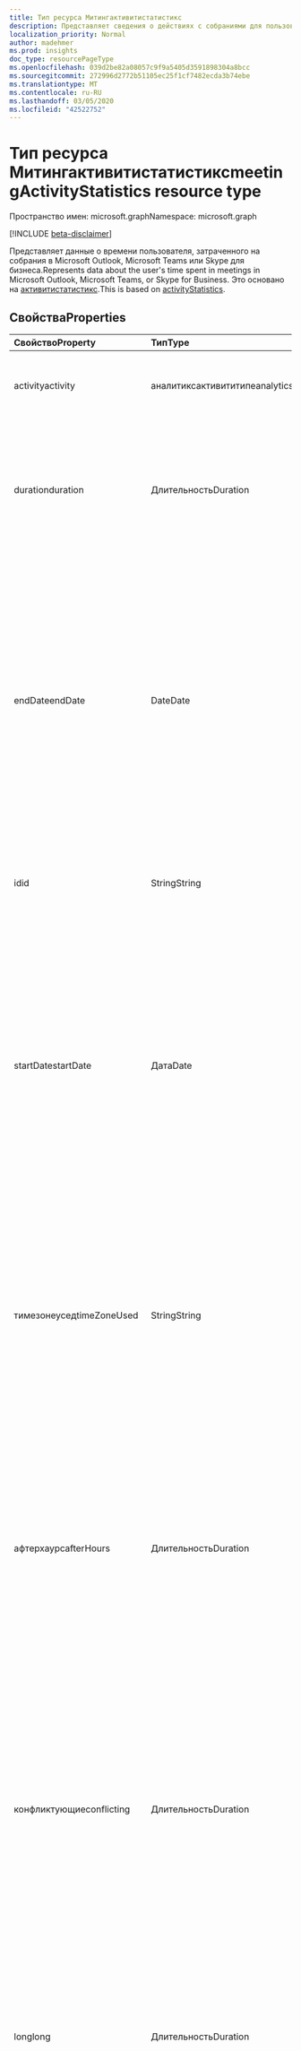 ```yaml
---
title: Тип ресурса Митингактивитистатистикс
description: Представляет сведения о действиях с собраниями для пользователей.
localization_priority: Normal
author: madehmer
ms.prod: insights
doc_type: resourcePageType
ms.openlocfilehash: 039d2be82a08057c9f9a5405d3591898304a8bcc
ms.sourcegitcommit: 272996d2772b51105ec25f1cf7482ecda3b74ebe
ms.translationtype: MT
ms.contentlocale: ru-RU
ms.lasthandoff: 03/05/2020
ms.locfileid: "42522752"
---
```

# <a name="meetingactivitystatistics-resource-type"></a><span data-ttu-id="e6aef-103">Тип ресурса Митингактивитистатистикс</span><span class="sxs-lookup"><span data-stu-id="e6aef-103">meetingActivityStatistics resource type</span></span>

<span data-ttu-id="e6aef-104">Пространство имен: microsoft.graph</span><span class="sxs-lookup"><span data-stu-id="e6aef-104">Namespace: microsoft.graph</span></span>

[!INCLUDE [beta-disclaimer](../../includes/beta-disclaimer.md)]

<span data-ttu-id="e6aef-105">Представляет данные о времени пользователя, затраченного на собрания в Microsoft Outlook, Microsoft Teams или Skype для бизнеса.</span><span class="sxs-lookup"><span data-stu-id="e6aef-105">Represents data about the user's time spent in meetings in Microsoft Outlook, Microsoft Teams, or Skype for Business.</span></span> <span data-ttu-id="e6aef-106">Это основано на [активитистатистикс](../resources/activitystatistics.md).</span><span class="sxs-lookup"><span data-stu-id="e6aef-106">This is based on [activityStatistics](../resources/activitystatistics.md).</span></span>
<!--
## Methods

| Method       | Return Type | Description |
|:-------------|:------------|:------------|
| [Get meetingActivityStatistics](../api/meetingactivitystatistics-get.md) | [meetingActivityStatistics](meetingactivitystatistics.md) | Read properties and relationships of meetingActivityStatistics object; name of the activity for which statistics are returned as “meeting.” |
-->
## <a name="properties"></a><span data-ttu-id="e6aef-107">Свойства</span><span class="sxs-lookup"><span data-stu-id="e6aef-107">Properties</span></span>

| <span data-ttu-id="e6aef-108">Свойство</span><span class="sxs-lookup"><span data-stu-id="e6aef-108">Property</span></span>     | <span data-ttu-id="e6aef-109">Тип</span><span class="sxs-lookup"><span data-stu-id="e6aef-109">Type</span></span>        | <span data-ttu-id="e6aef-110">Описание</span><span class="sxs-lookup"><span data-stu-id="e6aef-110">Description</span></span> |
|:-------------|:------------|:------------|
|<span data-ttu-id="e6aef-111">activity</span><span class="sxs-lookup"><span data-stu-id="e6aef-111">activity</span></span>|<span data-ttu-id="e6aef-112">аналитиксактивититипе</span><span class="sxs-lookup"><span data-stu-id="e6aef-112">analyticsActivityType</span></span>| <span data-ttu-id="e6aef-113">Действия собраний, для которых возвращается статистика.</span><span class="sxs-lookup"><span data-stu-id="e6aef-113">Meeting activity for which statistics are returned.</span></span>|
|<span data-ttu-id="e6aef-114">duration</span><span class="sxs-lookup"><span data-stu-id="e6aef-114">duration</span></span>|<span data-ttu-id="e6aef-115">Длительность</span><span class="sxs-lookup"><span data-stu-id="e6aef-115">Duration</span></span>|<span data-ttu-id="e6aef-116">Общее количество часов, потраченных на собрания.</span><span class="sxs-lookup"><span data-stu-id="e6aef-116">Total hours spent on meetings.</span></span> <span data-ttu-id="e6aef-117">Значение представляется в формате ISO 8601 для длительности.</span><span class="sxs-lookup"><span data-stu-id="e6aef-117">The value is represented in ISO 8601 format for durations.</span></span>|
|<span data-ttu-id="e6aef-118">endDate</span><span class="sxs-lookup"><span data-stu-id="e6aef-118">endDate</span></span>|<span data-ttu-id="e6aef-119">Date</span><span class="sxs-lookup"><span data-stu-id="e6aef-119">Date</span></span>|<span data-ttu-id="e6aef-120">Дата завершения действия собрания.</span><span class="sxs-lookup"><span data-stu-id="e6aef-120">Date when the meeting activity ended.</span></span> <span data-ttu-id="e6aef-121">Значение представлено в формате ISO 8601 для календарных дат.</span><span class="sxs-lookup"><span data-stu-id="e6aef-121">The value is represented in ISO 8601 format for calendar dates.</span></span> <span data-ttu-id="e6aef-122">Например, значение свойства может иметь значение "2019-07-04", которое соответствует формату ГГГГ – MM – DD.</span><span class="sxs-lookup"><span data-stu-id="e6aef-122">For example, the property value could be "2019-07-04" that follows the YYYY-MM-DD format.</span></span>|
|<span data-ttu-id="e6aef-123">id</span><span class="sxs-lookup"><span data-stu-id="e6aef-123">id</span></span>|<span data-ttu-id="e6aef-124">String</span><span class="sxs-lookup"><span data-stu-id="e6aef-124">String</span></span>| <span data-ttu-id="e6aef-125">Идентификатор, предназначенный только для чтения, для действия собрания.</span><span class="sxs-lookup"><span data-stu-id="e6aef-125">Read-only ID for the meeting activity.</span></span>|
|<span data-ttu-id="e6aef-126">startDate</span><span class="sxs-lookup"><span data-stu-id="e6aef-126">startDate</span></span>|<span data-ttu-id="e6aef-127">Дата</span><span class="sxs-lookup"><span data-stu-id="e6aef-127">Date</span></span>|<span data-ttu-id="e6aef-128">Дата начала действия собрания.</span><span class="sxs-lookup"><span data-stu-id="e6aef-128">Date when the meeting activity started.</span></span> <span data-ttu-id="e6aef-129">Значение представлено в формате ISO 8601 для календарных дат.</span><span class="sxs-lookup"><span data-stu-id="e6aef-129">The value is represented in ISO 8601 format for calendar dates.</span></span> <span data-ttu-id="e6aef-130">Например, значение свойства может иметь значение "2019-07-03", которое соответствует формату ГГГГ – MM – DD.</span><span class="sxs-lookup"><span data-stu-id="e6aef-130">For example, the property value could be "2019-07-03" that follows the YYYY-MM-DD format.</span></span>|
|<span data-ttu-id="e6aef-131">тимезонеусед</span><span class="sxs-lookup"><span data-stu-id="e6aef-131">timeZoneUsed</span></span>|<span data-ttu-id="e6aef-132">String</span><span class="sxs-lookup"><span data-stu-id="e6aef-132">String</span></span>|<span data-ttu-id="e6aef-133">Для вычисления используется часовой пояс Outlook, который пользователь задает в календаре Outlook.</span><span class="sxs-lookup"><span data-stu-id="e6aef-133">The Outlook time zone that the user sets in Outlook calendar is used for the computation.</span></span> <span data-ttu-id="e6aef-134">Например, значение свойства может быть "тихоокеанское стандартное время".</span><span class="sxs-lookup"><span data-stu-id="e6aef-134">For example, the property value could be "Pacific Standard Time."</span></span>|
|<span data-ttu-id="e6aef-135">афтерхаурс</span><span class="sxs-lookup"><span data-stu-id="e6aef-135">afterHours</span></span>|<span data-ttu-id="e6aef-136">Длительность</span><span class="sxs-lookup"><span data-stu-id="e6aef-136">Duration</span></span>|<span data-ttu-id="e6aef-137">Время, затраченное на собрания в нерабочее время, которое основано на параметре календаря пользователя Outlook для рабочих часов.</span><span class="sxs-lookup"><span data-stu-id="e6aef-137">Time spent on meetings outside of working hours, which is based on the user's Outlook calendar setting for work hours.</span></span> <span data-ttu-id="e6aef-138">Значение представляется в формате ISO 8601 для длительности.</span><span class="sxs-lookup"><span data-stu-id="e6aef-138">The value is represented in ISO 8601 format for durations.</span></span>|
|<span data-ttu-id="e6aef-139">конфликтующие</span><span class="sxs-lookup"><span data-stu-id="e6aef-139">conflicting</span></span>|<span data-ttu-id="e6aef-140">Длительность</span><span class="sxs-lookup"><span data-stu-id="e6aef-140">Duration</span></span>|<span data-ttu-id="e6aef-141">Время, затраченное на конфликтующие собрания (собрания, перекрывающиеся с другими собраниями, которые он принял, и состоянием "занято").</span><span class="sxs-lookup"><span data-stu-id="e6aef-141">Time spent in conflicting meetings (meetings that overlap with other meetings that the person accepted and where the person’s status is set to Busy).</span></span> <span data-ttu-id="e6aef-142">Значение представляется в формате ISO 8601 для длительности.</span><span class="sxs-lookup"><span data-stu-id="e6aef-142">The value is represented in ISO 8601 format for durations.</span></span>|
|<span data-ttu-id="e6aef-143">long</span><span class="sxs-lookup"><span data-stu-id="e6aef-143">long</span></span>|<span data-ttu-id="e6aef-144">Длительность</span><span class="sxs-lookup"><span data-stu-id="e6aef-144">Duration</span></span>|<span data-ttu-id="e6aef-145">Время, затраченное на длительные собрания (более часа в течение длительного времени).</span><span class="sxs-lookup"><span data-stu-id="e6aef-145">Time spent in long meetings (more than an hour in duration).</span></span> <span data-ttu-id="e6aef-146">Значение представляется в формате ISO 8601 для длительности.</span><span class="sxs-lookup"><span data-stu-id="e6aef-146">The value is represented in ISO 8601 format for durations.</span></span>|
|<span data-ttu-id="e6aef-147">многозадачность</span><span class="sxs-lookup"><span data-stu-id="e6aef-147">multitasking</span></span>|<span data-ttu-id="e6aef-148">Длительность</span><span class="sxs-lookup"><span data-stu-id="e6aef-148">Duration</span></span>|<span data-ttu-id="e6aef-149">Время, затраченное на собрания, в которых пользователь выполнял многозадачность (чтение и отправка превышает минимальное количество сообщений электронной почты и/или отправляет больше минимального количества сообщений в Teams или Skype для бизнеса).</span><span class="sxs-lookup"><span data-stu-id="e6aef-149">Time spent in meetings where the person was multitasking (read/sent more than a minimum number of emails and/or sent more than a minimum number of messages in Teams or in Skype for Business).</span></span> <span data-ttu-id="e6aef-150">Значение представляется в формате ISO 8601 для длительности.</span><span class="sxs-lookup"><span data-stu-id="e6aef-150">The value is represented in ISO 8601 format for durations.</span></span>|
|<span data-ttu-id="e6aef-151">распределяют</span><span class="sxs-lookup"><span data-stu-id="e6aef-151">organized</span></span>|<span data-ttu-id="e6aef-152">Длительность</span><span class="sxs-lookup"><span data-stu-id="e6aef-152">Duration</span></span>|<span data-ttu-id="e6aef-153">Время, затраченное на собрания, организованные пользователем.</span><span class="sxs-lookup"><span data-stu-id="e6aef-153">Time spent in meetings organized by the user.</span></span> <span data-ttu-id="e6aef-154">Значение представляется в формате ISO 8601 для длительности.</span><span class="sxs-lookup"><span data-stu-id="e6aef-154">The value is represented in ISO 8601 format for durations.</span></span>|
|<span data-ttu-id="e6aef-155">повторяющихся</span><span class="sxs-lookup"><span data-stu-id="e6aef-155">recurring</span></span>|<span data-ttu-id="e6aef-156">Длительность</span><span class="sxs-lookup"><span data-stu-id="e6aef-156">Duration</span></span>|<span data-ttu-id="e6aef-157">Время, затраченное на повторяющиеся собрания.</span><span class="sxs-lookup"><span data-stu-id="e6aef-157">Time spent on recurring meetings.</span></span> <span data-ttu-id="e6aef-158">Значение представляется в формате ISO 8601 для длительности.</span><span class="sxs-lookup"><span data-stu-id="e6aef-158">The value is represented in ISO 8601 format for durations.</span></span>|

## <a name="relationships"></a><span data-ttu-id="e6aef-159">Связи</span><span class="sxs-lookup"><span data-stu-id="e6aef-159">Relationships</span></span>

<span data-ttu-id="e6aef-160">Нет</span><span class="sxs-lookup"><span data-stu-id="e6aef-160">None</span></span>

## <a name="json-representation"></a><span data-ttu-id="e6aef-161">Представление JSON</span><span class="sxs-lookup"><span data-stu-id="e6aef-161">JSON representation</span></span>

<span data-ttu-id="e6aef-162">Ниже указано представление ресурса в формате JSON.</span><span class="sxs-lookup"><span data-stu-id="e6aef-162">The following is a JSON representation of the resource.</span></span>

<!-- {
  "blockType": "resource",
  "baseType": "microsoft.graph.activityStatistics",
  "keyProperty": "id",
  "optionalProperties": [

  ],
  "@odata.type": "microsoft.graph.meetingActivityStatistics"
}--> 

```json
{
  "activity": "string",
  "duration": "String (ISO 8601 duration)",
  "endDate": "String (ISO 8601)",
  "id": "String (identifier)",
  "startDate": "String (ISO 8601)",
  "timeZoneUsed": "String",
  "afterHours": "String (ISO 8601 duration)",
  "conflicting": "String (ISO 8601 duration)",
  "long": "String (ISO 8601 duration)",
  "multitasking": "String (ISO 8601 duration)",
  "organized": "String (ISO 8601 duration)",
  "recurring": "String (ISO 8601 duration)"
}
```

<!-- uuid: 16cd6b66-4b1a-43a1-adaf-3a886856ed98
2019-02-04 14:57:30 UTC -->
<!-- {
  "type": "#page.annotation",
  "description": "meetingActivityStatistics resource",
  "keywords": "",
  "section": "documentation",
  "tocPath": ""
}-->